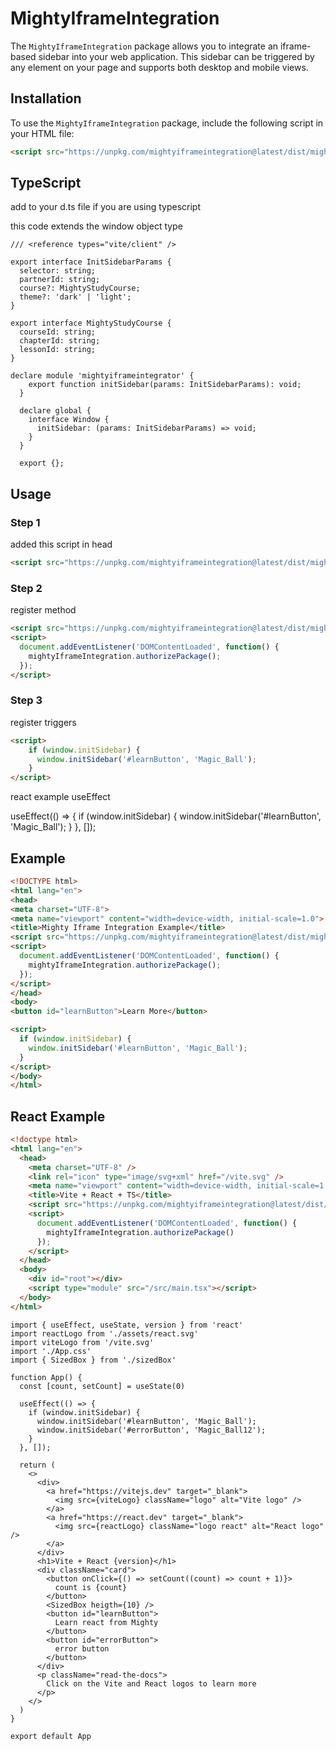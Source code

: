 # MightyIframeIntegration

The `MightyIframeIntegration` package allows you to integrate an iframe-based sidebar into your web application. This sidebar can be triggered by any element on your page and supports both desktop and mobile views.

## Installation
To use the `MightyIframeIntegration` package, include the following script in your HTML file:
```html
<script src="https://unpkg.com/mightyiframeintegration@latest/dist/mightyIframeIntegration.js"></script>
```

## TypeScript
add to your d.ts file if you are using typescript 

this code extends the window object type
```TSX
/// <reference types="vite/client" />

export interface InitSidebarParams {
  selector: string;
  partnerId: string;
  course?: MightyStudyCourse;
  theme?: 'dark' | 'light';
}

export interface MightyStudyCourse {
  courseId: string;
  chapterId: string;
  lessonId: string;
}

declare module 'mightyiframeintegrator' {
    export function initSidebar(params: InitSidebarParams): void;
  }

  declare global {
    interface Window {
      initSidebar: (params: InitSidebarParams) => void;
    }
  }
  
  export {};
```

## Usage

### Step 1
added this script in head 
```html
<script src="https://unpkg.com/mightyiframeintegration@latest/dist/mightyIframeIntegration.js"></script>
```

### Step 2
register method
```html
<script src="https://unpkg.com/mightyiframeintegration@latest/dist/mightyIframeIntegration.js"></script>
<script>
  document.addEventListener('DOMContentLoaded', function() {
    mightyIframeIntegration.authorizePackage();
  });
</script>
```

### Step 3

register triggers
```html
<script>
    if (window.initSidebar) {
      window.initSidebar('#learnButton', 'Magic_Ball');
    }
</script>
```

react example useEffect

useEffect(() => {
    if (window.initSidebar) {
      window.initSidebar('#learnButton', 'Magic_Ball');
    }
  }, []);


## Example
  ```html
<!DOCTYPE html>
<html lang="en">
<head>
  <meta charset="UTF-8">
  <meta name="viewport" content="width=device-width, initial-scale=1.0">
  <title>Mighty Iframe Integration Example</title>
  <script src="https://unpkg.com/mightyiframeintegration@latest/dist/mightyIframeIntegration.js"></script>
  <script>
    document.addEventListener('DOMContentLoaded', function() {
      mightyIframeIntegration.authorizePackage();
    });
  </script>
</head>
<body>
  <button id="learnButton">Learn More</button>

  <script>
    if (window.initSidebar) {
      window.initSidebar('#learnButton', 'Magic_Ball');
    }
  </script>
</body>
</html>
```

## React Example

```html
<!doctype html>
<html lang="en">
  <head>
    <meta charset="UTF-8" />
    <link rel="icon" type="image/svg+xml" href="/vite.svg" />
    <meta name="viewport" content="width=device-width, initial-scale=1.0" />
    <title>Vite + React + TS</title>
    <script src="https://unpkg.com/mightyiframeintegration@latest/dist/mightyIframeIntegration.js"></script>
    <script>
      document.addEventListener('DOMContentLoaded', function() {
        mightyIframeIntegration.authorizePackage()
      });
    </script>
  </head>
  <body>
    <div id="root"></div>
    <script type="module" src="/src/main.tsx"></script>
  </body>
</html>
```

```JSX
import { useEffect, useState, version } from 'react'
import reactLogo from './assets/react.svg'
import viteLogo from '/vite.svg'
import './App.css'
import { SizedBox } from './sizedBox'

function App() {
  const [count, setCount] = useState(0)

  useEffect(() => {
    if (window.initSidebar) {
      window.initSidebar('#learnButton', 'Magic_Ball');
      window.initSidebar('#errorButton', 'Magic_Ball12');
    }
  }, []);

  return (
    <>
      <div>
        <a href="https://vitejs.dev" target="_blank">
          <img src={viteLogo} className="logo" alt="Vite logo" />
        </a>
        <a href="https://react.dev" target="_blank">
          <img src={reactLogo} className="logo react" alt="React logo" />
        </a>
      </div>
      <h1>Vite + React {version}</h1>
      <div className="card">
        <button onClick={() => setCount((count) => count + 1)}>
          count is {count}
        </button>
        <SizedBox heigth={10} />
        <button id="learnButton">
          Learn react from Mighty
        </button>
        <button id="errorButton">
          error button
        </button>
      </div>
      <p className="read-the-docs">
        Click on the Vite and React logos to learn more
      </p>
    </>
  )
}

export default App
```
